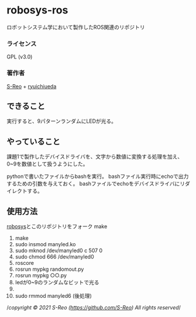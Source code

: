 # robosys-ros
ロボットシステム学において製作したROS関連のリポジトリ

### ライセンス  
  GPL (v3.0)
### 著作者    
  [S-Reo](https://github.com/S-Reo) + [ryuichiueda](https://github.com/ryuichiueda)
## できること
実行すると、9パターンランダムにLEDが光る。

## やっていること
課題1で製作したデバイスドライバを、文字から数値に変換する処理を加え、0~9を数値として扱うようにした。

pythonで書いたファイルからbashを実行。
bashファイル実行時にechoで出力するための引数を与えておく。
bashファイルでechoをデバイスドライバにリダイレクトする。


## 使用方法
[robosys](https://github.com/S-Reo/robosys)とこのリポジトリをフォーク
make
1. make
2. sudo insmod manyled.ko
3. sudo mknod /dev/manyled0 c 507 0
4. sudo chmod 666 /dev/manyled0
5. roscore
6. rosrun mypkg randomout.py
7. rosrun mypkg ○○.py
8. ledが0~9のランダムなビットで光る
9. 
7. sudo rmmod manyled6 (後処理)


/*copyright © 2021 S-Reo (https://github.com/S-Reo) All rights reserved*/
